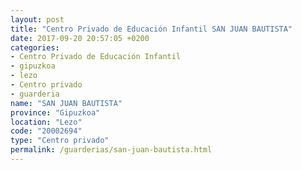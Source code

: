 ```yaml
---
layout: post
title: "Centro Privado de Educación Infantil SAN JUAN BAUTISTA"
date: 2017-09-20 20:57:05 +0200
categories:
- Centro Privado de Educación Infantil
- gipuzkoa
- lezo
- Centro privado
- guarderia
name: "SAN JUAN BAUTISTA"
province: "Gipuzkoa"
location: "Lezo"
code: "20002694"
type: "Centro privado"
permalink: /guarderias/san-juan-bautista.html
---
```


